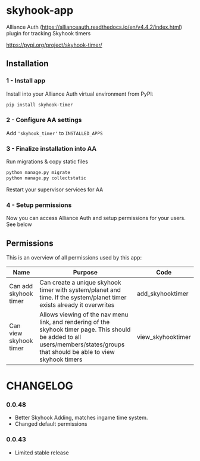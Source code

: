 # skyhook-app
Alliance Auth (https://allianceauth.readthedocs.io/en/v4.4.2/index.html) plugin for tracking Skyhook timers

https://pypi.org/project/skyhook-timer/


## Installation

### 1 - Install app

Install into your Alliance Auth virtual environment from PyPI:

```bash
pip install skyhook-timer
```

### 2 - Configure AA settings

Add `'skyhook_timer'` to `INSTALLED_APPS`

### 3 - Finalize installation into AA

Run migrations & copy static files

```bash
python manage.py migrate
python manage.py collectstatic
```

Restart your supervisor services for AA

### 4 - Setup permissions

Now you can access Alliance Auth and setup permissions for your users. See below

## Permissions

This is an overview of all permissions used by this app:

Name | Purpose | Code
-- | -- | --
Can add skyhook timer | Can create a unique skyhook timer with system/planet and time. If the system/planet timer exists already it overwrites | add_skyhooktimer
Can view skyhook timer | Allows viewing of the nav menu link, and rendering of the skyhook timer page. This should be added to all users/members/states/groups that should be able to view skyhook timers | view_skyhooktimer

# CHANGELOG

### 0.0.48
- Better Skyhook Adding, matches ingame time system.
- Changed default permissions

### 0.0.43
- Limited stable release
